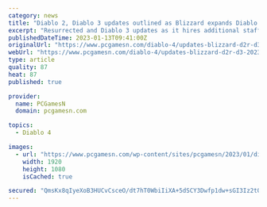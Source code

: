 ```yaml
---
category: news
title: "Diablo 2, Diablo 3 updates outlined as Blizzard expands Diablo 4 team"
excerpt: "Resurrected and Diablo 3 updates as it hires additional staff to expand its Diablo 4 team ahead of the release date for the RPG game ..."
publishedDateTime: 2023-01-13T09:41:00Z
originalUrl: "https://www.pcgamesn.com/diablo-4/updates-blizzard-d2r-d3-2023"
webUrl: "https://www.pcgamesn.com/diablo-4/updates-blizzard-d2r-d3-2023"
type: article
quality: 87
heat: 87
published: true

provider:
  name: PCGamesN
  domain: pcgamesn.com

topics:
  - Diablo 4

images:
  - url: "https://www.pcgamesn.com/wp-content/sites/pcgamesn/2023/01/diablo-4-update-team-expands-d2r-d3-roadmap.jpg"
    width: 1920
    height: 1080
    isCached: true

secured: "QmsKx8qIyeXoB3HUCvCsceO/dt7hT0WbiIiXA+5dSCY3Dwfp1dw+sGI3Iz2tO7LyeaWIYfKnauoGD9fPEZKJpowdNhIL3/YeObykozR1E7eHMEEMlh92EHNesuFDa8v8rbn4SktoHOnBoBw8lZ6F6gytG6retoiNnIB1xPGUk2+ux/3kHSeQMIVyauFsRC///H61zljU1pFH5w2rA4bS+rBs/dRX7BvO2WtR/9boJjdWLJbOE2GVjVa2dGVwuoCg77tvqcF3SGFjJy+jRXU9UPlI6nMU1aKkW7MDc0VDrDD7/G1C8v9CCelDbLUbmbqFytBW1dSIr4SVzdaxzTZaXAxFKmBxtWBZ3vEByhUBuYY=;pH/X38LYOou0yh1qJOEmkg=="
---
```


